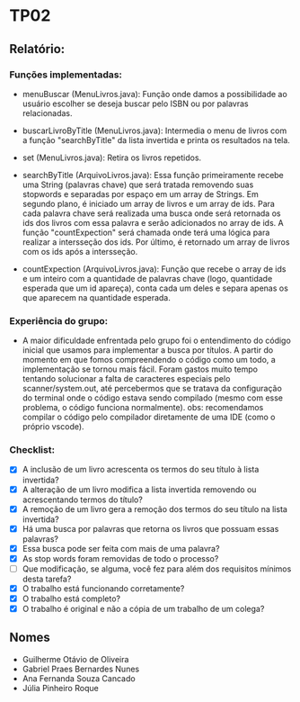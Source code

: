 # TP02

## Relatório:

### Funções implementadas:
- menuBuscar (MenuLivros.java): Função onde damos a possibilidade ao usuário escolher se deseja buscar pelo ISBN ou por palavras relacionadas.
  
- buscarLivroByTitle (MenuLivros.java): Intermedia o menu de livros com a função "searchByTitle" da lista invertida e printa os resultados na tela.
  
- set (MenuLivros.java): Retira os livros repetidos.
  
- searchByTitle (ArquivoLivros.java): Essa função primeiramente recebe uma String (palavras chave) que será tratada removendo suas stopwords e separadas
  por espaço em um array de Strings. Em segundo plano, é iniciado um array de livros e um array de ids. Para cada palavra chave será realizada uma busca
  onde será retornada os ids dos livros com essa palavra e serão adicionados no array de ids. A função "countExpection" será chamada onde terá uma lógica
  para realizar a intersseção dos ids. Por último, é retornado um array de livros com os ids após a intersseção.
  
- countExpection (ArquivoLivros.java): Função que recebe o array de ids e um inteiro com a quantidade de palavras chave (logo, quantidade esperada que um id
  apareça), conta cada um deles e separa apenas os que aparecem na quantidade esperada.

### Experiência do grupo:
- A maior dificuldade enfrentada pelo grupo foi o entendimento do código inicial que usamos para implementar a busca por títulos. A partir do momento em que
  fomos compreendendo o código como um todo, a implementação se tornou mais fácil. Foram gastos muito tempo tentando solucionar a falta de caracteres especiais
  pelo scanner/system.out, até percebermos que se tratava da configuração do terminal onde o código estava sendo compilado (mesmo com esse problema, o código
  funciona normalmente). obs: recomendamos compilar o código pelo compilador diretamente de uma IDE (como o próprio vscode).

### Checklist:
- [x] A inclusão de um livro acrescenta os termos do seu título à lista invertida?
- [x] A alteração de um livro modifica a lista invertida removendo ou acrescentando termos do título?
- [x] A remoção de um livro gera a remoção dos termos do seu título na lista invertida?
- [x] Há uma busca por palavras que retorna os livros que possuam essas palavras?
- [x] Essa busca pode ser feita com mais de uma palavra?
- [x] As stop words foram removidas de todo o processo?
- [ ] Que modificação, se alguma, você fez para além dos requisitos mínimos desta tarefa?
- [x] O trabalho está funcionando corretamente?
- [x] O trabalho está completo?
- [x] O trabalho é original e não a cópia de um trabalho de um colega?

## Nomes
- Guilherme Otávio de Oliveira
- Gabriel Praes Bernardes Nunes
- Ana Fernanda Souza Cancado
- Júlia Pinheiro Roque
